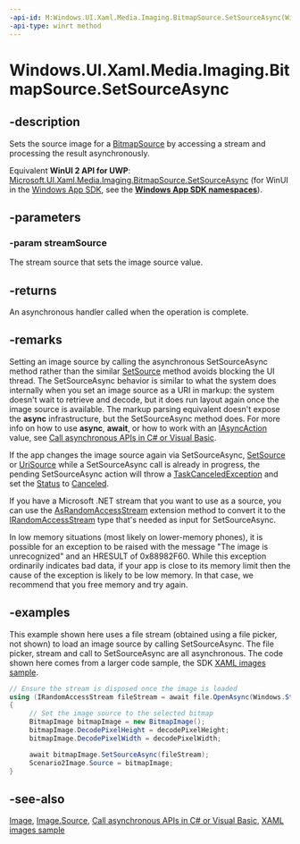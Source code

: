 ```yaml
---
-api-id: M:Windows.UI.Xaml.Media.Imaging.BitmapSource.SetSourceAsync(Windows.Storage.Streams.IRandomAccessStream)
-api-type: winrt method
---
```


<!-- Method syntax
public Windows.Foundation.IAsyncAction SetSourceAsync(Windows.Storage.Streams.IRandomAccessStream streamSource)
-->

# Windows.UI.Xaml.Media.Imaging.BitmapSource.SetSourceAsync

## -description
Sets the source image for a [BitmapSource](bitmapsource.md) by accessing a stream and processing the result asynchronously.

Equivalent **WinUI 2 API for UWP**: [Microsoft.UI.Xaml.Media.Imaging.BitmapSource.SetSourceAsync](/windows/winui/api/microsoft.ui.xaml.media.imaging.bitmapsource.setsourceasync) (for WinUI in the [Windows App SDK](/windows/apps/windows-app-sdk/), see the **[Windows App SDK namespaces](/windows/windows-app-sdk/api/winrt/)**).

## -parameters
### -param streamSource
The stream source that sets the image source value.

## -returns
An asynchronous handler called when the operation is complete.

## -remarks
Setting an image source by calling the asynchronous SetSourceAsync method rather than the similar [SetSource](bitmapsource_setsource_548578678.md) method avoids blocking the UI thread. The SetSourceAsync behavior is similar to what the system does internally when you set an image source as a URI in markup: the system doesn't wait to retrieve and decode, but it does run layout again once the image source is available. The markup parsing equivalent doesn't expose the **async** infrastructure, but the SetSourceAsync method does. For more info on how to use **async**, **await**, or how to work with an [IAsyncAction](../windows.foundation/iasyncaction.md) value, see [Call asynchronous APIs in C# or Visual Basic](/windows/uwp/threading-async/call-asynchronous-apis-in-csharp-or-visual-basic).

If the app changes the image source again via SetSourceAsync, [SetSource](bitmapsource_setsource_548578678.md) or [UriSource](bitmapimage_urisource.md) while a SetSourceAsync call is already in progress, the pending SetSourceAsync action will throw a [TaskCanceledException](/dotnet/api/system.threading.tasks.taskcanceledexception?view=dotnet-uwp-10.0&preserve-view=true) and set the [Status](/dotnet/api/system.threading.tasks.task.status?view=dotnet-uwp-10.0&preserve-view=true) to [Canceled](/dotnet/api/system.threading.tasks.taskstatus?view=dotnet-uwp-10.0&preserve-view=true).

If you have a Microsoft .NET stream that you want to use as a source, you can use the [AsRandomAccessStream](/dotnet/standard/cross-platform/windowsruntimestreamextensions-asrandomaccessstream-method) extension method to convert it to the [IRandomAccessStream](../windows.storage.streams/irandomaccessstream.md) type that's needed as input for SetSourceAsync.

In low memory situations (most likely on lower-memory phones), it is possible for an exception to be raised with the message "The image is unrecognized" and an HRESULT of 0x88982F60. While this exception ordinarily indicates bad data, if your app is close to its memory limit then the cause of the exception is likely to be low memory. In that case, we recommend that you free memory and try again.

## -examples
This example shown here uses a file stream (obtained using a file picker, not shown) to load an image source by calling SetSourceAsync. The file picker, stream and call to SetSourceAsync are all asynchronous. The code shown here comes from a larger code sample, the SDK [XAML images sample](https://github.com/microsoftarchive/msdn-code-gallery-microsoft/tree/master/Official%20Windows%20Platform%20Sample/XAML%20images%20sample).

```csharp
// Ensure the stream is disposed once the image is loaded
using (IRandomAccessStream fileStream = await file.OpenAsync(Windows.Storage.FileAccessMode.Read))
{
     // Set the image source to the selected bitmap
     BitmapImage bitmapImage = new BitmapImage();
     bitmapImage.DecodePixelHeight = decodePixelHeight;
     bitmapImage.DecodePixelWidth = decodePixelWidth;

     await bitmapImage.SetSourceAsync(fileStream);
     Scenario2Image.Source = bitmapImage;
}
```



## -see-also
[Image](../windows.ui.xaml.controls/image.md), [Image.Source](../windows.ui.xaml.controls/image_source.md), [Call asynchronous APIs in C# or Visual Basic](/windows/uwp/threading-async/call-asynchronous-apis-in-csharp-or-visual-basic), [XAML images sample](https://github.com/microsoftarchive/msdn-code-gallery-microsoft/tree/master/Official%20Windows%20Platform%20Sample/XAML%20images%20sample)
